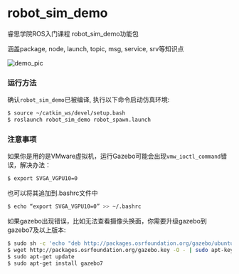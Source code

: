 # robot_sim_demo

睿思学院ROS入门课程  robot_sim_demo功能包

涵盖package, node, launch, topic, msg, service, srv等知识点

![demo_pic](./worlds/ROS-Academy.png "ROS Academy World")

### 运行方法

确认`robot_sim_demo`已被编译, 执行以下命令启动仿真环境:
```sh
$ source ~/catkin_ws/devel/setup.bash
$ roslaunch robot_sim_demo robot_spawn.launch
```

### 注意事项
如果你是用的是VMware虚拟机，运行Gazebo可能会出现`vmw_ioctl_command`错误，解决办法：
```sh
$ export SVGA_VGPU10=0
```
也可以将其追加到.bashrc文件中
```sh
$ echo “export SVGA_VGPU10=0” >> ~/.bashrc
```


如果gazebo出现错误，比如无法查看摄像头换面，你需要升级gazebo到gazebo7及以上版本:
```sh
$ sudo sh -c 'echo "deb http://packages.osrfoundation.org/gazebo/ubuntu-stable `lsb_release -cs` main" > /etc/apt/sources.list.d/gazebo-stable.list'
$ wget http://packages.osrfoundation.org/gazebo.key -O - | sudo apt-key add -
$ sudo apt-get update
$ sudo apt-get install gazebo7
```
